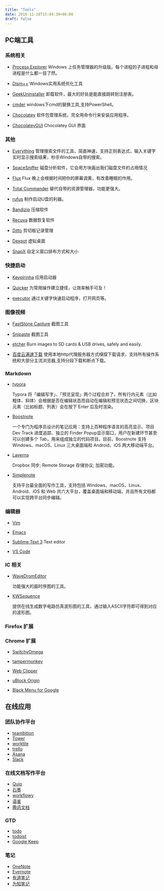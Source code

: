 ```yaml
---
title: "Tools"
date: 2018-11-28T15:04:39+08:00
draft: false
---
```


## PC端工具

### 系统相关

- [Process Explorer](http://download.cnet.com/Process-Explorer/3000-2094_4-10223605.html)
  Windows 上任务管理器的升级版。每个进程的子进程和母进程是什么都一目了然。

- [Dism++](https://www.chuyu.me/en/index.html)
  Windows实用系统优化工具

- [GeekUninstaller](http://www.geekuninstaller.com/)
  卸载软件，最大的好处是能直接跳转到注册表。

- [cmder](http://cmder.net/)
  windows下cmd的替换工具,支持PowerShell。

- [Chocolatey](https://chocolatey.org/)
  软件包管理系统，完全用命令行来安装应用程序。

- [ChocolateyGUI](https://github.com/chocolatey/ChocolateyGUI)
  Chocolatey GUI 界面

### 其他

- [Everything](http://www.voidtools.com/)
  管理搜索文件的工具，简直神速，支持正则表达式，输入关键字实时显示搜索结果，秒杀Windows自带的搜索。

- [SpaceSniffer](http://www.uderzo.it/main_products/space_sniffer/index.html)
  磁盘分析软件，它会用方块画出我们磁盘文件的占用情况

- [Flux](https://justgetflux.com/)
  Flux 晚上会根据时间把你的屏幕调黄，有改善睡眠的作用。</p>

- [Total Commander](http://www.ghisler.com/)
  替代自带的资源管理器，功能更强大。

- [rufus](http://rufus.akeo.ie/)
  制作启动U盘的利器。

- [Bandizip](https://www.bandisoft.com/bandizip/)
  压缩软件

- [Recuva](https://www.piriform.com/recuva/download)
  数据恢复软件

- [Ditto](http://ditto-cp.sourceforge.net/)
  剪切板记录管理

- [Dexpot](https://dexpot.de)
  虚拟桌面

- [SnapX](https://github.com/benallred/SnapX)
  自定义窗口排布方式和大小


### 快捷启动

- [Keypirinha](http://keypirinha.com/)
  应用启动器

- [Quicker](https://getquicker.net/)
  为常用操作建立捷径，让效率触手可及！

- [executor](http://www.executor.dk/)
  通过关键字快速启动程序，打开网页等。


### 图像视频

- [FastStone Capture](http://faststone.org/FSCaptureDetail.htm)
  截图工具

- [Snipaste](http://www.snapfiles.com/get/snipaste.html)
  截图工具

- [etcher](https://etcher.io/)
  Burn images to SD cards & USB drives, safely and easily.

- [百度云满速下载](https://github.com/proxyee-down-org/proxyee-down)
  使用本地http代理服务器方式嗅探下载请求，支持所有操作系统和大部分主流浏览器,支持分段下载和断点下载。


### Markdown

- [typora](https://typora.io/)

  Typora 将「编辑写字」、「预览呈现」两个过程合并了，所有行内元素（比如粗体、斜体）会根据是否在编辑状态而自动在编辑和预览状态之间切换，区块元素（比如标题、列表）会在按下 Enter 后及时渲染。

- [Boostnote](https://boostnote.io/)

  一个专门为程序员设计的笔记应用：支持上百种程序语言的高亮显示、项目 Dev Track 进度追踪、独立的 Finder Popup显示窗口，用户在新建环节甚至可以创建多个 Tab，用来组成独立的代码项目。目前，Boostnote 支持 Windows、macOS、Linux 三大桌面端和 Android、iOS 两大移动端平台。

- [Laverna](https://laverna.cc/)

  Dropbox 同步; Remote Storage 存储协议; 加密功能。

- [Simplenote](https://simplenote.com/)

  支持平台最全面的写作工具，支持包括 Windows、macOS、Linux、Android、iOS 和 Web 共六大平台，覆盖桌面端和移动端，并且所有文档都可以实现跨平台同步编辑。

### 编辑器

- [Vim](http://www.vim.org)

- [Emacs]()

- [Sublime Text 3](https://www.sublimetext.com/3)
  Text editor

- [VS Code]()

### IC 相关
- [WaveDromEditor](http://wavedrom.com/editor.html)

  功能强大的画时序图的工具。

- [KWSequence](http://kellen.wang/zh/kwsequence-javascript-project/)

  提供在线生成数字电路仿真波形图的工具，通过输入ASCII字符即可得到对应的波形图。


### Firefox 扩展


### Chrome 扩展

- [SwitchyOmega](https://chrome.google.com/webstore/detail/padekgcemlokbadohgkifijomclgjgif)

- [tampermonkey](https://www.tampermonkey.net/)

- [Web Clipper](https://clipper.website/)

- [uBlock Origin](https://chrome.google.com/webstore/detail/cjpalhdlnbpafiamejdnhcphjbkeiagm)

- [Black Menu for Google](https://apps.jeurissen.co/black-menu-for-google)


## 在线应用

### 团队协作平台

- [teambition](https://www.teambition.com)
- [Tower](https://tower.im)
- [worktile](https://worktile.com)
- [trello](https://trello.com/)
- [Asana](https://asana.com/)
- [Slack](https://slack.com)

### 在线文档写作平台

- [Quip](https://quip.com/)
- [石墨](https://shimo.im/)
- [workflowy](https://workflowy.com/)
- [语雀](https://www.yuque.com)
- [腾讯文档](https://docs.qq.com)

### GTD

- [todo](https://todo.microsoft.com)
- [todoist](https://todoist.com)
- [Google Keep](https://keep.google.com/)

### 笔记

- [OneNote](https://www.onenote.com/)
- [Evernote](https://www.evernote.com/)
- [有道笔记](http://note.youdao.com/)
- [为知笔记](https://www.wiz.cn)
